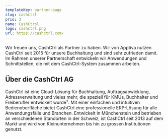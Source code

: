 ```yaml
---
templateKey: partner-page
slug: cashctrl
prio: 3
name: CashCtrol
logo: cashctrl.png
url: https://cashctrl.com/
---
```


Wir freuen uns, CashCtrl als Partner zu haben. Wir von Apptiva nutzen CashCtrl seit 2015 für unsere Buchhaltung und sind sehr zufrieden damit. Im Rahmen unserer Partnerschaft entwickeln wir Anwendungen und Schnittstellen, die mit dem CashCtrl-System zusammen arbeiten.

## Über die CashCtrl AG

CashCtrl ist eine Cloud-Lösung für Buchhaltung, Auftragsabwicklung, Adressverwaltung und vieles mehr, die speziell für KMUs, Buchhalter und Freiberufler entwickelt wurde². Mit einer einfachen und intuitiven Bedienoberfläche bietet CashCtrl eine professionelle ERP-Lösung für alle Anwendungsfälle und Branchen. Entwickelt in Münchenstein und betrieben an verschiedenen Standorten in der Schweiz, ist CashCtrl seit 2013 auf dem Markt und wird von Kleinunternehmen bis hin zu grossen Institutionen genutzt.

